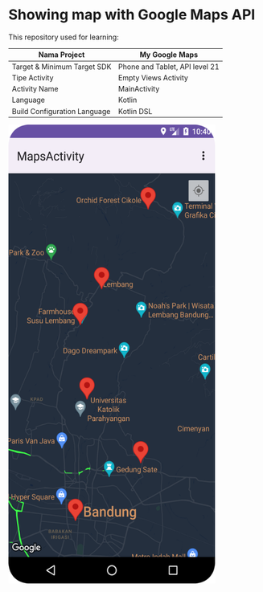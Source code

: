 # Showing map with Google Maps API

This repository used for learning:

| Nama Project                  | My Google Maps                 |
|-------------------------------|--------------------------------|
| Target & Minimum Target SDK   | Phone and Tablet, API level 21 |
| Tipe Activity                 | Empty Views Activity           | 
| Activity Name                 | MainActivity                   |
| Language                      | Kotlin                         |
| Build Configuration Language  | Kotlin DSL                     |

<img src="preview.png" alt="Preview 1" width="411" height="914">